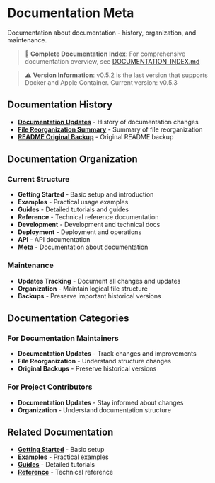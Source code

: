 # Documentation Meta

Documentation about documentation - history, organization, and maintenance.

> **📖 Complete Documentation Index**: For comprehensive documentation overview, see [DOCUMENTATION_INDEX.md](DOCUMENTATION_INDEX.md)

> ⚠️ **Version Information**: v0.5.2 is the last version that supports Docker and Apple Container. Current version: v0.5.3

## Documentation History

- **[Documentation Updates](DOCUMENTATION_UPDATES.md)** - History of documentation changes
- **[File Reorganization Summary](FILE_REORGANIZATION_SUMMARY.md)** - Summary of file reorganization
- **[README Original Backup](README-original-backup.md)** - Original README backup

## Documentation Organization

### Current Structure
- **Getting Started** - Basic setup and introduction
- **Examples** - Practical usage examples
- **Guides** - Detailed tutorials and guides
- **Reference** - Technical reference documentation
- **Development** - Development and technical docs
- **Deployment** - Deployment and operations
- **API** - API documentation
- **Meta** - Documentation about documentation

### Maintenance
- **Updates Tracking** - Document all changes and updates
- **Organization** - Maintain logical file structure
- **Backups** - Preserve important historical versions

## Documentation Categories

### For Documentation Maintainers
- **Documentation Updates** - Track changes and improvements
- **File Reorganization** - Understand structure changes
- **Original Backups** - Preserve historical versions

### For Project Contributors
- **Documentation Updates** - Stay informed about changes
- **Organization** - Understand documentation structure

## Related Documentation

- **[Getting Started](../getting-started/)** - Basic setup
- **[Examples](../examples/)** - Practical examples
- **[Guides](../guides/)** - Detailed tutorials
- **[Reference](../reference/)** - Technical reference 